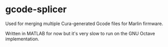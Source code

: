 # gcode-splicer
Used for merging multiple Cura-generated Gcode files for Marlin firmware.

Written in MATLAB for now but it's very slow to run on the GNU Octave implementation.
